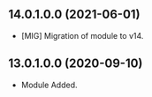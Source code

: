 ## 14.0.1.0.0 (2021-06-01)

- \[MIG\] Migration of module to v14.

## 13.0.1.0.0 (2020-09-10)

- Module Added.
